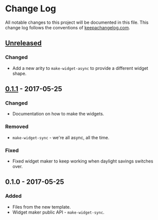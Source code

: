 # Change Log
All notable changes to this project will be documented in this file. This change log follows the conventions of [keepachangelog.com](http://keepachangelog.com/).

## [Unreleased]
### Changed
- Add a new arity to `make-widget-async` to provide a different widget shape.

## [0.1.1] - 2017-05-25
### Changed
- Documentation on how to make the widgets.

### Removed
- `make-widget-sync` - we're all async, all the time.

### Fixed
- Fixed widget maker to keep working when daylight savings switches over.

## 0.1.0 - 2017-05-25
### Added
- Files from the new template.
- Widget maker public API - `make-widget-sync`.

[Unreleased]: https://github.com/your-name/day21/compare/0.1.1...HEAD
[0.1.1]: https://github.com/your-name/day21/compare/0.1.0...0.1.1
